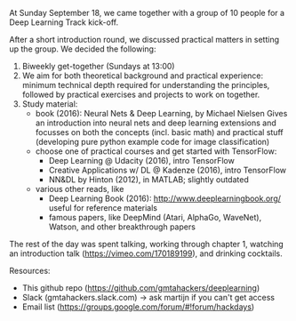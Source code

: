 At Sunday September 18, we came together with a group of 10 people
for a Deep Learning Track kick-off.

After a short introduction round, we discussed practical matters in
setting up the group. We decided the following:

1. Biweekly get-together (Sundays at 13:00)
2. We aim for both theoretical background and practical experience:
   minimum technical depth required for understanding the principles,
   followed by practical exercises and projects to work on together.
3. Study material:
   - book (2016): Neural Nets & Deep Learning, by Michael Nielsen
     Gives an introduction into neural nets and deep learning extensions
     and focusses on both the concepts (incl. basic math) and practical
     stuff (developing pure python example code for image classification)
   - choose one of practical courses and get started with TensorFlow:
     - Deep Learning @ Udacity (2016), intro TensorFlow
     - Creative Applications w/ DL @ Kadenze (2016), intro TensorFlow
     - NN&DL by Hinton (2012), in MATLAB; slightly outdated
   - various other reads, like
     - Deep Learning Book (2016): http://www.deeplearningbook.org/
       useful for reference materials
     - famous papers, like DeepMind (Atari, AlphaGo, WaveNet), Watson,
       and other breakthrough papers

The rest of the day was spent talking, working through chapter 1, watching
an introduction talk (https://vimeo.com/170189199), and drinking cocktails.

Resources:
- This github repo (https://github.com/gmtahackers/deeplearning)
- Slack (gmtahackers.slack.com) -> ask martijn if you can't get access
- Email list (https://groups.google.com/forum/#!forum/hackdays)
     
